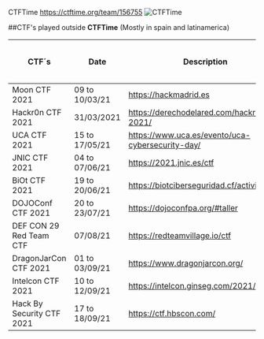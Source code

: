 CTFTime 
https://ctftime.org/team/156755
![CTFTime](https://ctftime.org/static/images/ct/logo.svg)

##CTF's played outside **CTFTime** (Mostly in spain and latinamerica)

| CTF´s | Date | Description | My Rank / Total Player| Country |
| ------------ | -------------- | ---------------------------------------- | ------- | ----- | 
| Moon CTF 2021 | 09 to 10/03/21 | https://hackmadrid.es | 24/190 | Spain |
| Hackr0n CTF 2021 | 31/03/2021 | https://derechodelared.com/hackr0n-2021/ | 35/Y | Spain |
| UCA CTF 2021 | 15 to 17/05/21 | https://www.uca.es/evento/uca-cybersecurity-day/ | X/Y | Spain |
| JNIC CTF 2021 | 04 to 07/06/21 | https://2021.jnic.es/ctf | 11/79 | Spain |
| BiOt CTF 2021 | 19 to 20/06/21 | https://biotciberseguridad.cf/actividades/ | 5/48 | Ecuador |
| DOJOConf CTF 2021 | 20 to 23/07/21 | https://dojoconfpa.org/#taller | x/Y | Panama |
| DEF CON 29 Red Team CTF | 07/08/21 | https://redteamvillage.io/ctf | 80/658 | USA |
| DragonJarCon CTF 2021 | 01 to 03/09/21 | https://www.dragonjarcon.org/ | 4/X | Colombia |
| Intelcon CTF 2021 | 10 to 12/09/21 | https://intelcon.ginseg.com/2021/ | 10/181 | Spain |
| Hack By Security CTF 2021  | 17 to 18/09/21 | https://ctf.hbscon.com/ | 8/84 | Spain |   
